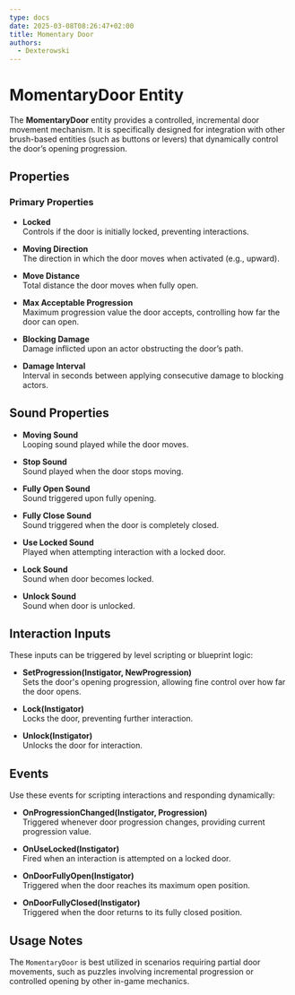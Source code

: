 ```yaml
---
type: docs
date: 2025-03-08T08:26:47+02:00
title: Momentary Door
authors:
  - Dexterowski
---
```


# MomentaryDoor Entity

The **MomentaryDoor** entity provides a controlled, incremental door movement mechanism. It is specifically designed for integration with other brush-based entities (such as buttons or levers) that dynamically control the door’s opening progression.

## Properties

### Primary Properties

- **Locked**  
  Controls if the door is initially locked, preventing interactions.

- **Moving Direction**  
  The direction in which the door moves when activated (e.g., upward).

- **Move Distance**  
  Total distance the door moves when fully open.

- **Max Acceptable Progression**  
  Maximum progression value the door accepts, controlling how far the door can open.

- **Blocking Damage**  
  Damage inflicted upon an actor obstructing the door’s path.

- **Damage Interval**  
  Interval in seconds between applying consecutive damage to blocking actors.

## Sound Properties

- **Moving Sound**  
  Looping sound played while the door moves.

- **Stop Sound**  
  Sound played when the door stops moving.

- **Fully Open Sound**  
  Sound triggered upon fully opening.

- **Fully Close Sound**  
  Sound triggered when the door is completely closed.

- **Use Locked Sound**  
  Played when attempting interaction with a locked door.

- **Lock Sound**  
  Sound when door becomes locked.

- **Unlock Sound**  
  Sound when door is unlocked.

## Interaction Inputs

These inputs can be triggered by level scripting or blueprint logic:

- **SetProgression(Instigator, NewProgression)**  
  Sets the door's opening progression, allowing fine control over how far the door opens.

- **Lock(Instigator)**  
  Locks the door, preventing further interaction.

- **Unlock(Instigator)**  
  Unlocks the door for interaction.

## Events

Use these events for scripting interactions and responding dynamically:

- **OnProgressionChanged(Instigator, Progression)**  
  Triggered whenever door progression changes, providing current progression value.

- **OnUseLocked(Instigator)**  
  Fired when an interaction is attempted on a locked door.

- **OnDoorFullyOpen(Instigator)**  
  Triggered when the door reaches its maximum open position.

- **OnDoorFullyClosed(Instigator)**  
  Triggered when the door returns to its fully closed position.

## Usage Notes

The `MomentaryDoor` is best utilized in scenarios requiring partial door movements, such as puzzles involving incremental progression or controlled opening by other in-game mechanics.

